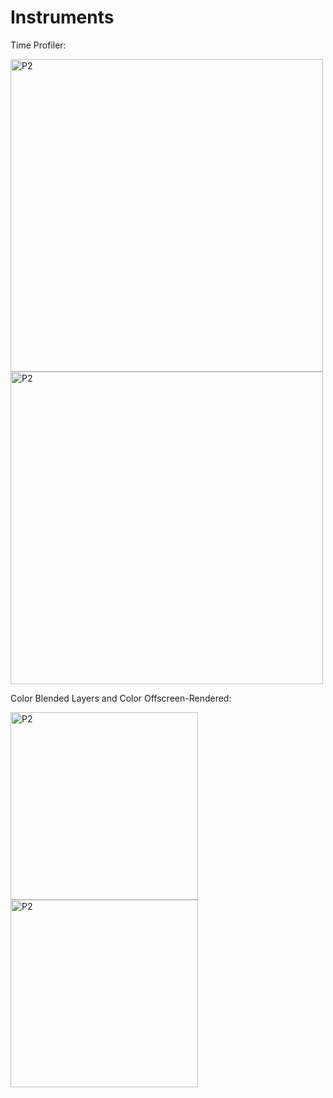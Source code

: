 # Instruments

Time Profiler:

<img width="500" alt="P2" src="https://sun9-46.userapi.com/impg/2OIz1ETK5h5EzxaLwBFA-De2mALKHba8hxS7cA/N9CQLZTe7s8.jpg?size=2560x1600&quality=95&sign=2cf5c4c0d24befd0b0d6ab65b13cceae&type=album"> <img width="500" alt="P2" src="https://sun9-50.userapi.com/impg/rjQHeHL9AkE727054Yj0JcAcQOJ5zed_HNiWiw/Jcsh6xLqjnY.jpg?size=2560x1600&quality=95&sign=6cbb36ef64ad30fc0151e83bbcc54cd1&type=album"> 

Color Blended Layers and Color Offscreen-Rendered:

<img width="300" alt="P2" src="https://sun9-78.userapi.com/impg/CxLu9Z8BZxIlW7i68Vc2NfoIYhRs6PEKsJtoqQ/T1NWx1MLLBo.jpg?size=996x2160&quality=95&sign=02c2e69650abfb64f3776e29a79f325a&type=album"> <img width="300" alt="P2" src="https://sun9-73.userapi.com/impg/DuzcQS7wu5LiDSGTv4fh3f4uYEMXDTNcW0oVAQ/FjOp114na90.jpg?size=996x2160&quality=95&sign=c0fb2114c218f4eb005901c845ae41ca&type=album">
